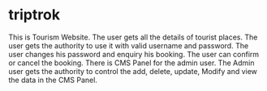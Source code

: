 # triptrok





This is Tourism Website. The user gets all the details of tourist places. The user gets the authority to use it with valid username and password. The user changes his password and enquiry his booking. The user can confirm or cancel the booking. There is CMS Panel for the admin user. The Admin user gets the authority to control the add, delete, update, Modify and view the data in the CMS Panel.
